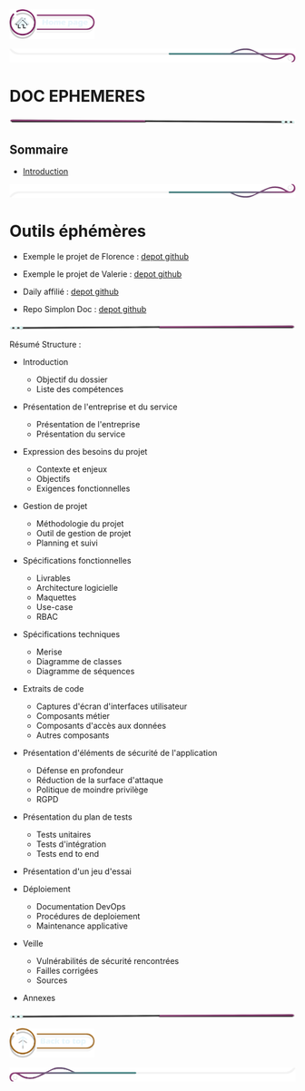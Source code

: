  <a href="../README.md">
  <img src="../assets/button/home_page.png" alt="Home page" style="width: 150px; height: auto;">
</a>

![border](../assets/line/border_deco_rt.png)

# DOC EPHEMERES

![border](../assets/line/line-pink-point_l.png)

## Sommaire

- [Introduction](#introduction)

![border](../assets/line/border_deco_rb.png)

# Outils éphémères

- Exemple le projet de Florence : [depot github](https://github.com/Florence-Martin/CDA_fil_rouge)

- Exemple le projet de Valerie : [depot github](https://github.com/ValerieRas/Dossier_CDA?tab=readme-ov-file)


- Daily affilié : [depot github](https://github.com/Simplon-hdf/daily-objectives-cda-vals-p4/blob/main/Jour-32.md)

- Repo Simplon Doc : [depot github](https://github.com/Simplon-hdf/bot-discord-Simplon-Hub-doc)


![border](../assets/line/line-pink-point_r.png)

Résumé Structure :

- Introduction

  - Objectif du dossier
  - Liste des compétences

- Présentation de l'entreprise et du service
  - Présentation de l'entreprise
  - Présentation du service


- Expression des besoins du projet

  - Contexte et enjeux
  - Objectifs
  - Exigences fonctionnelles


- Gestion de projet

  - Méthodologie du projet
  - Outil de gestion de projet
  - Planning et suivi


- Spécifications fonctionnelles

  - Livrables
  - Architecture logicielle
  - Maquettes
  - Use-case
  - RBAC

- Spécifications techniques
  - Merise
  - Diagramme de classes
  - Diagramme de séquences

- Extraits de code

  - Captures d'écran d'interfaces utilisateur
  - Composants métier
  - Composants d'accès aux données
  - Autres composants


- Présentation d'éléments de sécurité de l'application

  - Défense en profondeur
  - Réduction de la surface d'attaque
  - Politique de moindre privilège
  - RGPD

- Présentation du plan de tests

  - Tests unitaires
  - Tests d'intégration
  - Tests end to end


- Présentation d'un jeu d'essai

- Déploiement

  - Documentation DevOps
  - Procédures de deploiement
  - Maintenance applicative


- Veille

  - Vulnérabilités de sécurité rencontrées
  - Failles corrigées
  - Sources
- Annexes



![border](../assets/line/line-pink-point_r.png)

<a href="#sommaire">
  <img src="../assets/button/back_to_top.png" alt="Back to top" style="width: 150px; height: auto;">
</a>

![border](../assets/line/border_deco_l.png)
